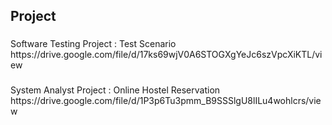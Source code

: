 <h2 align="left">Project</h2>

###

<p align="left">Software Testing Project : Test Scenario<br>https://drive.google.com/file/d/17ks69wjV0A6STOGXgYeJc6szVpcXiKTL/view</p>

###

<p align="left">System Analyst Project : Online Hostel Reservation <br>https://drive.google.com/file/d/1P3p6Tu3pmm_B9SSSlgU8lILu4wohlcrs/view</p>

###
